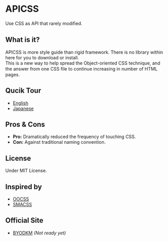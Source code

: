# APICSS

Use CSS as API that rarely modiﬁed.

## What is it?

APICSS is more style guide than rigid framework. There is no library within here for you to download or install.<br>This is a new way to help spread the Object-oriented CSS technique, and the answer from one CSS ﬁle to continue increasing in number of HTML pages.

## Qucik Tour

* [English](http://www.slideshare.net/BYODKM/stop-css-apicss-29474289)
* [Japanese](http://www.slideshare.net/BYODKM/stop-css-apicss)

## Pros &amp; Cons

* **Pro:** Dramatically reduced the frequency of touching CSS.
* **Con:** Against traditional naming convention.

## License

Under MIT License.

## Inspired by

* [OOCSS](http://oocss.org)
* [SMACSS](http://smacss.com)

## Official Site

* [BYODKM](https://byodkm.com/apicss) *(Not ready yet)*
